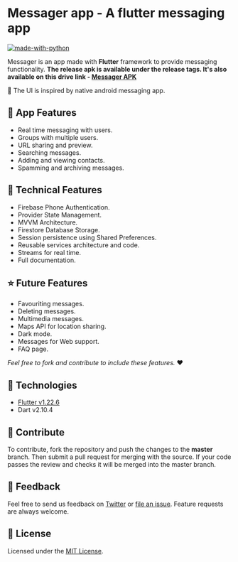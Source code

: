 # Messager app - A flutter messaging app

[![made-with-python](https://img.shields.io/badge/Made%20With-Flutter-blue)](https://flutter.dev/)

Messager is an app made with **Flutter** framework to provide messaging functionality. **The release apk is available under the release tags. It's also available on this drive link - [Messager APK](https://drive.google.com/drive/folders/1MfHkegrGcXWkxJ_-XtXV8pOej1_W_ARP?usp=sharing)**

:art: The UI is inspired by native android messaging app.

## :iphone: App Features

  - Real time messaging with users.
  - Groups with multiple users.
  - URL sharing and preview.
  - Searching messages.
  - Adding and viewing contacts.
  - Spamming and archiving messages.

## :wrench: Technical Features

  - Firebase Phone Authentication.
  - Provider State Management.
  - MVVM Architecture.
  - Firestore Database Storage.
  - Session persistence using Shared Preferences.
  - Reusable services architecture and code.
  - Streams for real time.
  - Full documentation.

## ⭐ Future Features

  - Favouriting messages.
  - Deleting messages.
  - Multimedia messages.
  - Maps API for location sharing.
  - Dark mode.
  - Messages for Web support.
  - FAQ page.

*Feel free to fork and contribute to include these features.* ❤︎

## 🚀 Technologies

  - [Flutter v1.22.6](https://storage.googleapis.com/flutter_infra/releases/stable/windows/flutter_windows_1.22.6-stable.zip)
  - Dart v2.10.4

## 🤝 Contribute

To contribute, fork the repository and push the changes to the **master** branch. Then submit a pull request for merging with the source. If your code passes the review and checks it will be merged into the master branch.

## 💬 Feedback

Feel free to send us feedback on [Twitter](https://twitter.com/gitpointapp) or [file an issue](https://github.com/arafaysaleem/message_app/issues/new). Feature requests are always welcome.

## 📝 License

Licensed under the [MIT License](./LICENSE).
